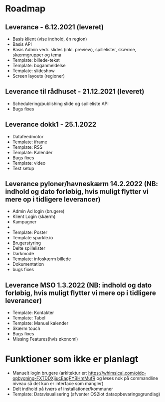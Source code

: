 # Roadmap

## Leverance - 6.12.2021 (leveret)
*	Basis klient (vise indhold, én region)
*	Basis API
*	Basis Admin vedr. slides (inkl. preview), spillelister, skærme, skærmgrupper og tema
*	Template: billede-tekst
*	Template: boganmeldelse
*	Template: slideshow
*	Screen layouts (regioner) 

## Leverance til rådhuset	- 21.12.2021 (leveret)
*	Schedulering/publishing slide og spilleliste API
*	Bugs fixes	

## Leverance dokk1 - 25.1.2022 
*	Datafeedmotor  
*	Template: iframe
*	Template: RSS
*	Template: Kalender
*	Bugs fixes
*	Template: video
*	Test setup

## Leverance pyloner/havneskærm	14.2.2022 (NB: indhold og dato forløbig, hvis muligt flytter vi mere op i tidligere leverancer)
*	Admin Ad login (brugere)
*	Klient Login (skærm)
*	Kampagner
*	
*	Template: Poster
*	Template sparkle.io
*	Brugerstyring
*	Delte spillelister
*	Darkmode
*	Template: infoskærm billede
*	Dokumentation
*	bugs fixes

## Leverance MSO				1.3.2022 (NB: indhold og dato forløbig, hvis muligt flytter vi mere op i tidligere leverancer)
*	Template: Kontakter
*	Template: Tabel
*	Template: Manuel kalender
*	Skærm touch
*	Bugs fixes
*	Missing Features(hvis økonomi)



# Funktioner som ikke er planlagt
* Manuelt login brugere (arkitektur er: https://whimsical.com/oidc-opbygning-FXTDDXjiucEagPYBHmMufR og løses nok på commandline niveau så det kun er interface som mangler)
* Delt indhold på tværs af installationer/kommuner
*	Template: Datavisualisering (afventer OS2iot dataopbevaringsgrundlag)


